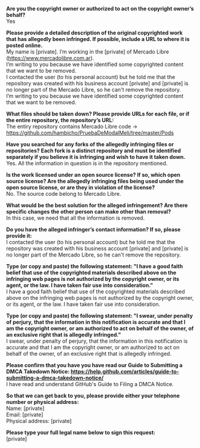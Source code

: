 **Are you the copyright owner or authorized to act on the copyright owner’s behalf?**  
Yes

**Please provide a detailed description of the original copyrighted work that has allegedly been infringed. If possible, include a URL to where it is posted online.**  
My name is [private]. I’m working in the [private] of Mercado Libre (https://www.mercadolibre.com.ar).  
I’m writing to you because we have identified some copyrighted content that we want to be removed.  
I contacted the user (to his personal account) but he told me that the repository was created with his business account [private] and [private] is no longer part of the Mercado Libre, so he can't remove the repository.  
I’m writing to you because we have identified some copyrighted content that we want to be removed.  

**What files should be taken down? Please provide URLs for each file, or if the entire repository, the repository’s URL:**  
The entiry repository contains Mercado Libre code -> https://github.com/hambicho/PruebaDeModalMeli/tree/master/Pods

**Have you searched for any forks of the allegedly infringing files or repositories? Each fork is a distinct repository and must be identified separately if you believe it is infringing and wish to have it taken down.**  
Yes. All the information in question is in the repository mentioned.

**Is the work licensed under an open source license? If so, which open source license? Are the allegedly infringing files being used under the open source license, or are they in violation of the license?**  
No. The source code belong to Mercado Libre.

**What would be the best solution for the alleged infringement? Are there specific changes the other person can make other than removal?**  
In this case, we need that all the information is removed.

**Do you have the alleged infringer’s contact information? If so, please provide it:**  
I contacted the user (to his personal account) but he told me that the repository was created with his business account [private] and [private] is no longer part of the Mercado Libre, so he can't remove the repository.

**Type (or copy and paste) the following statement: "I have a good faith belief that use of the copyrighted materials described above on the infringing web pages is not authorized by the copyright owner, or its agent, or the law. I have taken fair use into consideration."**  
I have a good faith belief that use of the copyrighted materials described above on the infringing web pages is not authorized by the copyright owner, or its agent, or the law. I have taken fair use into consideration.

**Type (or copy and paste) the following statement: "I swear, under penalty of perjury, that the information in this notification is accurate and that I am the copyright owner, or am authorized to act on behalf of the owner, of an exclusive right that is allegedly infringed."**  
I swear, under penalty of perjury, that the information in this notification is accurate and that I am the copyright owner, or am authorized to act on behalf of the owner, of an exclusive right that is allegedly infringed.

**Please confirm that you have you have read our Guide to Submitting a DMCA Takedown Notice: https://help.github.com/articles/guide-to-submitting-a-dmca-takedown-notice/**  
I have read and understand GitHub's Guide to Filing a DMCA Notice.

**So that we can get back to you, please provide either your telephone number or physical address:**  
Name: [private]  
Email: [private]  
Physical address: [private]  

**Please type your full legal name below to sign this request:**  
[private]  
